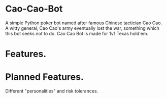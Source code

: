 # Cao-Cao-Bot
A simple Python poker bot named after famous Chinese tactician Cao Cao.  A witty general, Cao Cao's army eventually lost the war, something which this bot seeks not to do.  Cao Cao Bot is made for 1v1 Texas hold'em.

# Features.

# Planned Features.
Different "personalities" and risk tolerances.
